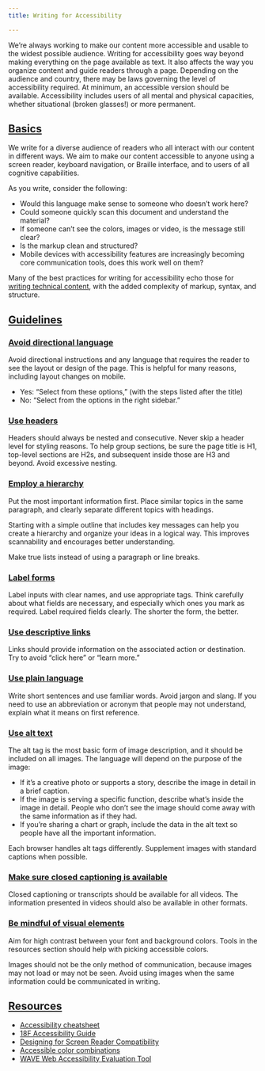 ```yaml
---
title: Writing for Accessibility

---
```

We’re always working to make our content more accessible and usable to the widest possible audience. Writing for accessibility goes way beyond making everything on the page available as text. It also affects the way you organize content and guide readers through a page. Depending on the audience and country, there may be laws governing the level of accessibility required. At minimum, an accessible version should be available. Accessibility includes users of all mental and physical capacities, whether situational (broken glasses!) or more permanent.

## [Basics](https://styleguide.esteemed.io/writing-for-accessibility.htnl/)

We write for a diverse audience of readers who all interact with our content in different ways. We aim to make our content accessible to anyone using a screen reader, keyboard navigation, or Braille interface, and to users of all cognitive capabilities.

As you write, consider the following:

* Would this language make sense to someone who doesn’t work here?
* Could someone quickly scan this document and understand the material?
* If someone can’t see the colors, images or video, is the message still clear?
* Is the markup clean and structured?
* Mobile devices with accessibility features are increasingly becoming core communication tools, does this work well on them?

Many of the best practices for writing for accessibility echo those for [writing technical content](https://styleguide.esteemed.io/writing-technical-content.html), with the added complexity of markup, syntax, and structure.

## [Guidelines](https://styleguide.esteemed.io/writing-for-accessibility.html/)

### [Avoid directional language](https://styleguide.esteemed.io/writing-for-accessibility.html/)

Avoid directional instructions and any language that requires the reader to see the layout or design of the page. This is helpful for many reasons, including layout changes on mobile.

* Yes: “Select from these options,” (with the steps listed after the title)
* No: “Select from the options in the right sidebar.”

### [Use headers](https://styleguide.esteemed.io/writing-for-accessibility.html/)

Headers should always be nested and consecutive. Never skip a header level for styling reasons. To help group sections, be sure the page title is H1, top-level sections are H2s, and subsequent inside those are H3 and beyond. Avoid excessive nesting.

### [Employ a hierarchy](https://styleguide.esteemed.io/writing-for-accessibility.html/)

Put the most important information first. Place similar topics in the same paragraph, and clearly separate different topics with headings.

Starting with a simple outline that includes key messages can help you create a hierarchy and organize your ideas in a logical way. This improves scannability and encourages better understanding.

Make true lists instead of using a paragraph or line breaks.

### [Label forms](https://styleguide.esteemed.io/writing-for-accessibility.html/)

Label inputs with clear names, and use appropriate tags. Think carefully about what fields are necessary, and especially which ones you mark as required. Label required fields clearly. The shorter the form, the better.

### [Use descriptive links](https://styleguide.mailchimp.com/writing-for-accessibility/#header-3-use-descriptive-links)

Links should provide information on the associated action or destination. Try to avoid “click here” or “learn more.”

### [Use plain language](https://styleguide.esteemed.io/writing-for-accessibility.html/)

Write short sentences and use familiar words. Avoid jargon and slang. If you need to use an abbreviation or acronym that people may not understand, explain what it means on first reference.

### [Use alt text](https://styleguide.esteemed.io/writing-for-accessibility.html/)

The alt tag is the most basic form of image description, and it should be included on all images. The language will depend on the purpose of the image:

* If it’s a creative photo or supports a story, describe the image in detail in a brief caption.
* If the image is serving a specific function, describe what’s inside the image in detail. People who don’t see the image should come away with the same information as if they had.
* If you’re sharing a chart or graph, include the data in the alt text so people have all the important information.

Each browser handles alt tags differently. Supplement images with standard captions when possible.

### [Make sure closed captioning is available](https://styleguide.esteemed.io/writing-for-accessibility.html/)

Closed captioning or transcripts should be available for all videos. The information presented in videos should also be available in other formats.

### [Be mindful of visual elements](https://styleguide.esteemed.io/writing-for-accessibility.html/)

Aim for high contrast between your font and background colors. Tools in the resources section should help with picking accessible colors.

Images should not be the only method of communication, because images may not load or may not be seen. Avoid using images when the same information could be communicated in writing.

## [Resources](https://styleguide.esteemed.io/writing-for-accessibility.html/)

* [Accessibility cheatsheet](http://bitsofco.de/2015/the-accessibility-cheatsheet/)
* [18F Accessibility Guide](https://pages.18f.gov/accessibility/)
* [Designing for Screen Reader Compatibility](http://webaim.org/techniques/screenreader/)
* [Accessible color combinations](http://colorsafe.co/)
* [WAVE Web Accessibility Evaluation Tool](http://wave.webaim.org/)